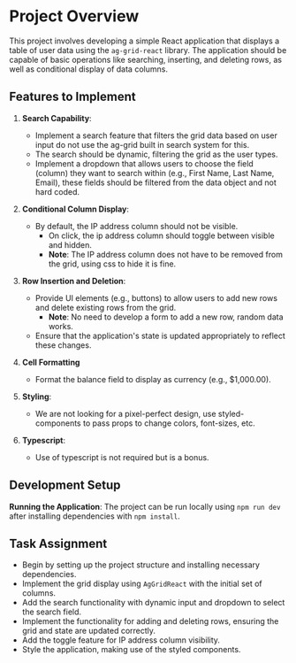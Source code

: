 # Project Overview

This project involves developing a simple React application that displays a table of user data using the `ag-grid-react` library. The application should be capable of basic operations like searching, inserting, and deleting rows, as well as conditional display of data columns.

## Features to Implement

1. **Search Capability**:
    - Implement a search feature that filters the grid data based on user input do not use the ag-grid built in search system for this.
    - The search should be dynamic, filtering the grid as the user types.
    - Implement a dropdown  that allows users to choose the field (column) they want to search within (e.g., First Name, Last Name, Email), these fields should be filtered from the data object and not hard coded.

2. **Conditional Column Display**:
    - By default, the IP address column should not be visible.
      - On click, the ip address column should toggle between visible and hidden.
      - **Note**: The IP address column does not have to be removed from the grid, using css to hide it is fine.

3. **Row Insertion and Deletion**:
    - Provide UI elements (e.g., buttons) to allow users to add new rows and delete existing rows from the grid.
      - **Note**: No need to develop a form to add a new row, random data works.
    - Ensure that the application's state is updated appropriately to reflect these changes.

4. **Cell Formatting**
    - Format the balance field to display as currency (e.g., $1,000.00).

5. **Styling**:
    - We are not looking for a pixel-perfect design, use styled-components to pass props to change colors, font-sizes, etc.

6. **Typescript**:
   - Use of typescript is not required but is a bonus.

## Development Setup

**Running the Application**:
    The project can be run locally using `npm run dev` after installing dependencies with `npm install`.

## Task Assignment

- Begin by setting up the project structure and installing necessary dependencies.
- Implement the grid display using `AgGridReact` with the initial set of columns.
- Add the search functionality with dynamic input and dropdown to select the search field.
- Implement the functionality for adding and deleting rows, ensuring the grid and state are updated correctly.
- Add the toggle feature for IP address column visibility.
- Style the application, making use of the styled components.
